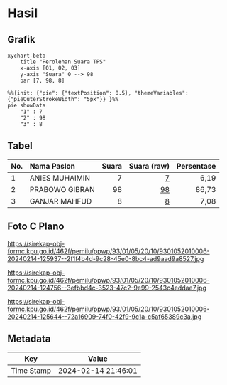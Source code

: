 # Hasil

## Grafik

```mermaid
xychart-beta
    title "Perolehan Suara TPS"
    x-axis [01, 02, 03]
    y-axis "Suara" 0 --> 98
    bar [7, 98, 8]
```

```mermaid
%%{init: {"pie": {"textPosition": 0.5}, "themeVariables": {"pieOuterStrokeWidth": "5px"}} }%%
pie showData
    "1" : 7
    "2" : 98
    "3" : 8
```

## Tabel

| No. | Nama Paslon    | Suara | Suara (raw) | Persentase |
|:--- |:-------------- | -----:| -----------:| ----------:|
| 1   | ANIES MUHAIMIN | 7     | [7][p-1]    | 6,19       |
| 2   | PRABOWO GIBRAN | 98    | [98][p-2]   | 86,73      |
| 3   | GANJAR MAHFUD  | 8     | [8][p-3]    | 7,08       |


[p-1]: https://github.com/gigit-pemilu/pemilu-2024-93-papua-selatan/blob/main/pilpres/hitung-suara/sub/93-papua-selatan/sub/01-merauke/sub/05-semangga/sub/2010-waninggap-kai/sub/006-tps/sub/paslon-1.txt
[p-2]: https://github.com/gigit-pemilu/pemilu-2024-93-papua-selatan/blob/main/pilpres/hitung-suara/sub/93-papua-selatan/sub/01-merauke/sub/05-semangga/sub/2010-waninggap-kai/sub/006-tps/sub/paslon-2.txt
[p-3]: https://github.com/gigit-pemilu/pemilu-2024-93-papua-selatan/blob/main/pilpres/hitung-suara/sub/93-papua-selatan/sub/01-merauke/sub/05-semangga/sub/2010-waninggap-kai/sub/006-tps/sub/paslon-3.txt

## Foto C Plano

https://sirekap-obj-formc.kpu.go.id/462f/pemilu/ppwp/93/01/05/20/10/9301052010006-20240214-125937--2f1f4b4d-9c28-45e0-8bc4-ad9aad9a8527.jpg

https://sirekap-obj-formc.kpu.go.id/462f/pemilu/ppwp/93/01/05/20/10/9301052010006-20240214-124756--3efbbd4c-3523-47c2-9e99-2543c4eddae7.jpg

https://sirekap-obj-formc.kpu.go.id/462f/pemilu/ppwp/93/01/05/20/10/9301052010006-20240214-125644--72a16909-74f0-42f9-9c1a-c5af65389c3a.jpg


## Metadata

| Key        | Value               |
| ---------- | ------------------- |
| Time Stamp | 2024-02-14 21:46:01 |



